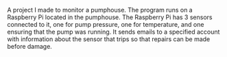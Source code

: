 A project I made to monitor a pumphouse. The program runs on a Raspberry Pi located in the pumphouse. The Raspberry Pi has 3 sensors connected to it, one for pump pressure, one for temperature, and one ensuring that the pump was running. It sends emails to a specified account with information about the sensor that trips so that repairs can be made before damage.
